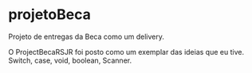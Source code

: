 # projetoBeca
Projeto de entregas da Beca como um delivery.


O ProjectBecaRSJR foi posto como um exemplar das ideias que eu tive. Switch, case, void, boolean, Scanner.
